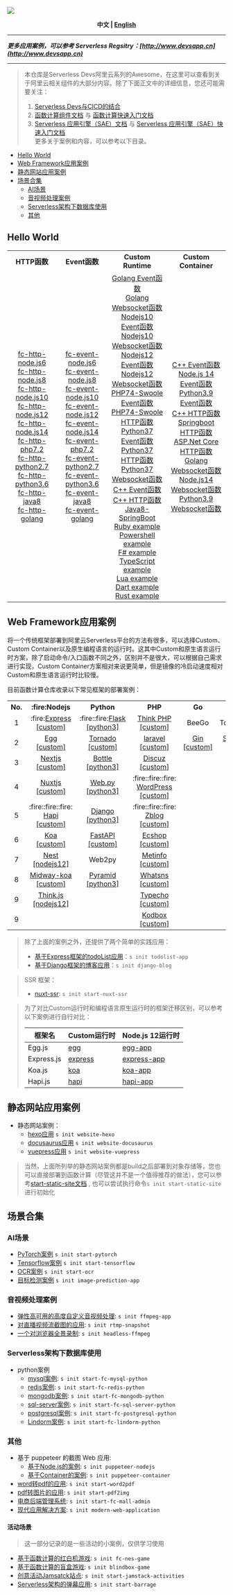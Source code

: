 ![](https://serverless-article-picture.oss-cn-hangzhou.aliyuncs.com/1638187918372_20211129121158776024.png)

<p align="center"><b> 中文 | <a href="./README_en.md"> English </a>  </b></p>


-----

***更多应用案例，可以参考 Serverless Regsitry：[http://www.devsapp.cn](http://www.devsapp.cn)***

-----


> 本仓库是Serverless Devs阿里云系列的Awesome，在这里可以查看到关于阿里云相关组件的大部分内容。除了下面正文中的详细信息，您还可能需要关注：
> 1. [Serverless Devs与CICD的结合](https://github.com/Serverless-Devs/Serverless-Devs/blob/master/docs/zh/cicd.md)
> 2. [函数计算组件文档](https://github.com/devsapp/fc) 与 [函数计算快速入门文档](https://github.com/devsapp/start-fc)
> 3. [Serverless 应用引擎（SAE）文档](https://github.com/devsapp/sae) 与 [Serverless 应用引擎（SAE）快速入门文档](https://github.com/devsapp/start-sae)    
> 更多关于案例和内容，可以参考以下目录。

- [Hello World](#Hello-World)
- [Web Framework应用案例](#Web-Framework应用案例)
- [静态网站应用案例](#静态网站应用案例)
- [场景合集](#场景合集)
    - [AI场景](#AI场景)
    - [音视频处理案例](#音视频处理案例)
    - [Serverless架构下数据库使用](#Serverless架构下数据库使用)
    - [其他](#其他)

## Hello World

<table>
<tr>
<th>HTTP函数</th>
<th>Event函数</th>
<th>Custom Runtime</th>
<th>Custom Container</th>
</tr>
<tr>
<td align="center">
<a href="https://github.com/devsapp/start-fc/tree/master/http-function/fc-http-node.js6/src">fc-http-node.js6</a><br>
<a href="https://github.com/devsapp/start-fc/tree/master/http-function/fc-http-node.js8/src">fc-http-node.js8</a><br>
<a href="https://github.com/devsapp/start-fc/tree/master/http-function/fc-http-node.js10/src">fc-http-node.js10</a><br>
<a href="https://github.com/devsapp/start-fc/tree/master/http-function/fc-http-node.js12/src">fc-http-node.js12</a><br>
<a href="https://github.com/devsapp/start-fc/tree/master/http-function/fc-http-node.js14/src">fc-http-node.js14</a><br>
<a href="https://github.com/devsapp/start-fc/tree/master/http-function/fc-http-php7.2/src">fc-http-php7.2</a><br>
<a href="https://github.com/devsapp/start-fc/tree/master/http-function/fc-http-python2.7/src">fc-http-python2.7</a><br>
<a href="https://github.com/devsapp/start-fc/tree/master/http-function/fc-http-python3.6/src">fc-http-python3.6</a><br>
<a href="https://github.com/devsapp/start-fc/tree/master/http-function/fc-http-java8/src">fc-http-java8</a><br>
        <a href="https://github.com/devsapp/start-fc/blob/master/event-function/fc-http-golang1.x/src">fc-http-golang</a>
</td>
<td align="center">
<a href="https://github.com/devsapp/start-fc/tree/master/event-function/fc-event-node.js6/src">fc-event-node.js6</a><br>
<a href="https://github.com/devsapp/start-fc/tree/master/event-function/fc-event-node.js8/src">fc-event-node.js8</a><br>
<a href="https://github.com/devsapp/start-fc/tree/master/event-function/fc-event-node.js10/src">fc-event-node.js10</a><br>
<a href="https://github.com/devsapp/start-fc/tree/master/event-function/fc-event-node.js12/src">fc-event-node.js12</a><br>
<a href="https://github.com/devsapp/start-fc/tree/master/event-function/fc-event-node.js14/src">fc-event-node.js14</a><br>
<a href="https://github.com/devsapp/start-fc/tree/master/event-function/fc-event-php7.2/src">fc-event-php7.2</a><br>
<a href="https://github.com/devsapp/start-fc/tree/master/event-function/fc-event-python2.7/src">fc-event-python2.7</a><br>
<a href="https://github.com/devsapp/start-fc/tree/master/event-function/fc-event-python3.6/src">fc-event-python3.6</a><br>
<a href="https://github.com/devsapp/start-fc/tree/master/event-function/fc-event-java8/src">fc-event-java8</a><br>
        <a href="https://github.com/devsapp/start-fc/blob/master/event-function/fc-event-golang1.x/src">fc-event-golang</a>
</td>
<td align="center">
<a href="https://github.com/devsapp/start-fc/tree/master/custom-function/golang/fc-custom-golang-event/src">Golang Event函数</a><br>
<a href="https://github.com/devsapp/start-fc/blob/master/custom-function/golang/fc-custom-golang-websocket/src">Golang Websocket函数</a><br>
<a href="https://github.com/devsapp/start-fc/tree/master/custom-function/nodejs10/fc-custom-nodejs10-event/src">Nodejs10 Event函数</a><br>
<a href="https://github.com/devsapp/start-fc/tree/master/custom-function/nodejs10/fc-custom-nodejs10-websocket/src">Nodejs10 Websocket函数</a><br>
<a href="https://github.com/devsapp/start-fc/tree/master/custom-function/nodejs12/fc-custom-nodejs12-event/src">Nodejs12 Event函数</a><br>
<a href="https://github.com/devsapp/start-fc/tree/master/custom-function/nodejs12/fc-custom-nodejs12-websocket/src">Nodejs12 Websocket函数</a><br>
<a href="https://github.com/devsapp/start-fc/tree/master/custom-function/php74/fc-custom-php74-event/src">PHP74-Swoole Event函数</a><br>
<a href="https://github.com/devsapp/start-fc/tree/master/custom-function/php74/fc-custom-php74-http/src">PHP74-Swoole HTTP函数</a><br>
<a href="https://github.com/devsapp/start-fc/tree/master/custom-function/python37/fc-custom-python37-event/src">Python37 Event函数</a><br>
<a href="https://github.com/devsapp/start-fc/tree/master/custom-function/python37/fc-custom-python37-http/src">Python37 HTTP函数</a><br>
<a href="https://github.com/devsapp/start-fc/tree/master/custom-function/python37/fc-custom-python37-websocket/src">Python37 Websocket函数</a><br>
<a href="https://github.com/devsapp/start-fc/tree/master/custom-function/cpp/fc-custom-cpp-event/src">C++ Event函数</a><br>
<a href="https://github.com/devsapp/start-fc/tree/master/custom-function/cpp/fc-custom-cpp-http/src">C++ HTTP函数</a><br>
<a href="https://github.com/devsapp/start-fc/tree/master/custom-function/java8/fc-custom-java8-http/src">Java8-SpringBoot</a><br>
<a href="https://github.com/devsapp/start-fc/tree/master/custom-function/ruby/fc-custom-ruby-event/src">Ruby example</a><br>
<a href="https://github.com/devsapp/start-fc/tree/master/custom-function/powershell/fc-custom-powershell-event/src">Powershell example</a><br>
<a href="https://github.com/devsapp/start-fc/tree/master/custom-function/f#/fc-custom-fsharp-http/src">F# example</a><br>
<a href="https://github.com/devsapp/start-fc/tree/master/custom-function/typescript/fc-custom-typescript-event/src">TypeScript example</a><br>
<a href="https://github.com/devsapp/start-fc/tree/master/custom-function/lua/fc-custom-lua-event/src">Lua example</a><br>
<a href="https://github.com/devsapp/start-fc/tree/master/custom-function/dart/fc-custom-dart-event/src">Dart example</a><br>
<a href="https://github.com/devsapp/start-fc/tree/master/custom-function/rust/fc-custom-rust-event/src">Rust example</a>
</td>
<td align="center">
<a href="https://github.com/devsapp/start-fc/tree/master/custom-container-function/fc-custom-container-event-cpp/src">C++ Event函数</a><br>
<a href="https://github.com/devsapp/start-fc/tree/master/custom-container-function/fc-custom-container-event-nodejs14/src">Node.js 14 Event函数</a><br>
<a href="https://github.com/devsapp/start-fc/tree/master/custom-container-function/fc-custom-container-event-python3.9/src">Python3.9 Event函数</a><br>
<a href="https://github.com/devsapp/start-fc/tree/master/custom-container-function/fc-custom-container-http-cpp/src">C++ HTTP函数</a><br>
<a href="https://github.com/devsapp/start-fc/tree/master/custom-container-function/fc-custom-container-http-springboot/src">Springboot HTTP函数</a><br>
<a href="https://github.com/devsapp/start-fc/tree/master/custom-container-function/fc-custom-container-http-aspdotnetcore/src">ASP.Net Core HTTP函数</a><br>
<a href="https://github.com/devsapp/start-fc/blob/master/custom-container-function/fc-custom-container-websocket-golang/src">Golang Websocket函数</a><br>
<a href="https://github.com/devsapp/start-fc/blob/master/custom-container-function/fc-custom-container-websocket-nodejs14/src">Node.js14 Websocket函数</a><br>
<a href="https://github.com/devsapp/start-fc/blob/master/custom-container-function/fc-custom-container-websocket-python3.9/src">Python3.9 Websocket函数</a>
</td>
</tr>
</table>


## Web Framework应用案例

将一个传统框架部署到阿里云Serverless平台的方法有很多，可以选择Custom、Custom Container以及原生编程语言的运行时。这其中Custom和原生语言运行时方案，除了启动命令/入口函数不同之外，区别并不是很大，可以根据自己需求进行实现，Custom Container方案相对来说更简单，但是镜像的冷启动速度相对Custom和原生语言运行时比较慢。

目前函数计算仓库收录以下常见框架的部署案例：

<table>
<tr>
<th>No.</th>
<th>:fire:Nodejs</th>
<th>Python</th>
<th>PHP</th>
<th>Go</th>
<th>Java</th>
<th>Others</th>
</tr>
<tr>
<td align="center">1</td>
<td align="center">:fire:<a href="https://github.com/devsapp/start-web-framework/tree/master/web-framework/nodejs/custom-runtime/express/src">Express [custom]</a></td>
<td align="center">:fire::fire:<a href="https://github.com/devsapp/start-web-framework/tree/master/web-framework/python/flask/src">Flask [python3]</a></td>
<td align="center"><a href="https://github.com/devsapp/start-web-framework/tree/master/web-framework/php/thinkphp/src">Think PHP [custom]</a></td>
<td align="center">BeeGo</td>
<td align="center">Tomcat/Jetty</td>
<td align="center">Gatsby</td>
</tr>
<tr>
<td align="center">2</td>
<td align="center"><a href="https://github.com/devsapp/start-web-framework/tree/master/web-framework/nodejs/custom-runtime/egg/src">Egg [custom]</a></td>
<td align="center"><a href="https://github.com/devsapp/start-web-framework/tree/master/web-framework/python/tornado/src">Tornado [custom]</a></td>
<td align="center"><a href="https://github.com/devsapp/start-web-framework/tree/master/web-framework/php/laravel/src">laravel [custom]</a></td>
<td align="center"><a href="https://github.com/liufangchen/start-gin">Gin [custom]</a></td>
    <td align="center"><a href="https://github.com/devsapp/start-web-framework/tree/master/web-framework/java/springboot">SpringBoot [custom]</a></td>
<td align="center"><a href="https://github.com/liufangchen/start-hugo">Hugo [custom]</a></td>
</tr>
<tr>
<td align="center">3</td>
<td align="center"><a href="https://github.com/devsapp/start-web-framework/tree/master/web-framework/nodejs/custom-runtime/next/src">Nextjs [custom]</a></td>
<td align="center"><a href="https://github.com/devsapp/start-web-framework/tree/master/web-framework/python/bottle/src">Bottle [python3]</a></td>
    <td align="center"><a href="https://github.com/devsapp/start-web-framework/tree/master/web-framework/php/discuz/src">Discuz [custom]</a></td><td></td><td align="center">Quarkus</td>
<td align="center"></td>
</tr>
<tr>
<td align="center">4</td>
<td align="center"><a href="https://github.com/devsapp/start-web-framework/tree/master/web-framework/nodejs/custom-runtime/nuxt-ssr/src">Nuxtjs [custom]</a></td>
<td align="center"><a href="https://github.com/devsapp/start-web-framework/tree/master/web-framework/python/webpy/src">Web.py [python3]</a></td>
<td align="center"> :fire::fire::fire: <a href="https://github.com/devsapp/start-web-framework/tree/master/web-framework/php/wordpress/src" >WordPress [custom]</a></td><td></td><td></td>
<td align="center"></td>
</tr>
<tr>
<td align="center">5</td>
<td align="center"> :fire::fire::fire: <a href="https://github.com/devsapp/start-web-framework/tree/master/web-framework/nodejs/hapi/src" >Hapi [custom]</a></td>
<td align="center"><a href="https://github.com/devsapp/start-web-framework/tree/master/web-framework/python/django/src" >Django [python3]</a></td>
<td align="center"> :fire::fire::fire: <a href="https://github.com/devsapp/start-web-framework/tree/master/web-framework/php/zblog/src" >Zblog [custom]</a></td><td></td><td></td>
<td align="center"></td>
</tr>
<tr>
<td align="center">6</td>
<td align="center"><a href="https://github.com/devsapp/start-web-framework/tree/master/web-framework/nodejs/custom-runtime/koa/src">Koa [custom]</a></td>
    <td align="center"><a href="https://github.com/devsapp/start-web-framework/tree/master/web-framework/python/fastapi/src" >FastAPI [custom]</a></td>
<td align="center"><a href="https://github.com/devsapp/start-web-framework/tree/master/web-framework/php/ecshop/src" >Ecshop [custom]</a></td><td></td><td></td><td></td>
</tr>
<tr>
<td align="center">7</td>
<td align="center"><a href="https://github.com/devsapp/start-web-framework/tree/master/web-framework/nodejs/nodejs-runtime/nest/src">Nest [nodejs12]</a></td>
<td align="center">Web2py</td>
<td align="center"><a href="https://github.com/devsapp/start-web-framework/tree/master/web-framework/php/metinfo/src" >Metinfo [custom]</a></td>
    <td></td><td></td><td></td>
</tr>
<tr>
<td align="center">8</td>
<td align="center"><a href="https://github.com/devsapp/start-web-framework/tree/master/web-framework/nodejs/custom-runtime/midway-koa/src">Midway-koa [custom]</a></td>
<td align="center"><a href="https://github.com/devsapp/start-web-framework/tree/master/web-framework/python/pyramid/src" >Pyramid [python3]</a></td>
<td align="center"><a href="https://github.com/devsapp/start-web-framework/tree/master/web-framework/php/whatsns/src" >Whatsns [custom]</a></td><td></td><td></td><td></td>
</tr>
<tr>
<td align="center">9</td>
<td align="center"><a href="https://github.com/devsapp/start-web-framework/tree/master/web-framework/nodejs/nodejs-runtime/thinkjs/src">Think.js [nodejs12]</a></td>
<td align="center"></td>
<td align="center"><a href="https://github.com/devsapp/start-web-framework/tree/master/web-framework/php/typecho/src" >Typecho [custom]</a></td><td></td><td></td><td></td>
</tr>
    <tr>
<td align="center">9</td>
<td align="center"></td>
<td align="center"></td>
<td align="center"><a href="https://github.com/devsapp/start-fc-kodbox" >Kodbox [custom]</a></td><td></td><td></td><td></td>
</tr>
</table>

> 除了上面的案例之外，还提供了两个简单的实践应用：
> - [基于Express框架的todoList应用](https://github.com/devsapp/start-web-framework/blob/master/example/todolist-app/src)：`s init todolist-app`
> - [基于Django框架的博客应用](https://github.com/devsapp/start-web-framework/blob/master/example/django-blog/src)：`s init django-blog`    

> SSR 框架：
> - [nuxt-ssr](https://github.com/devsapp/start-web-framework/tree/master/web-framework/nodejs/custom-runtime/nuxt-ssr/src): `s init start-nuxt-ssr`

> 为了对比Custom运行时和编程语言原生运行时的框架迁移区别，可以参考以下案例进行自行对比：
>
> | 框架名 | Custom运行时 | Node.js 12运行时 |
> | ----- | ----------- | ----------------|
> | Egg.js | [egg](https://github.com/devsapp/start-web-framework/tree/master/web-framework/nodejs/custom-runtime/egg/src) | [egg-app](https://github.com/devsapp/start-web-framework/tree/master/web-framework/nodejs/nodejs-runtime/egg/src) |
> | Express.js | [express](https://github.com/devsapp/start-web-framework/tree/master/web-framework/nodejs/custom-runtime/express/src) | [express-app](https://github.com/devsapp/start-web-framework/tree/master/web-framework/nodejs/nodejs-runtime/express/src) |
> | Koa.js | [koa](https://github.com/devsapp/start-web-framework/tree/master/web-framework/nodejs/custom-runtime/koa/src) | [koa-app](https://github.com/devsapp/start-web-framework/tree/master/web-framework/nodejs/nodejs-runtime/koa/src) |
> | Hapi.js | [hapi](https://github.com/devsapp/start-web-framework/tree/master/web-framework/nodejs/custom-runtime/hapi/src) | [hapi-app](https://github.com/devsapp/start-web-framework/tree/master/web-framework/nodejs/nodejs-runtime/hapi/src) |

## 静态网站应用案例

- 静态网站案例：
    - [hexo应用](https://github.com/devsapp/start-website/tree/master/hexo/src) `s init website-hexo`
    - [docusaurus应用](https://github.com/devsapp/start-website/tree/master/docusaurus/src) `s init website-docusaurus`
    - [vuepress应用](https://github.com/devsapp/start-website/tree/master/vuepress/src) `s init website-vuepress`

> 当然，上面所列举的静态网站案例都是build之后部署到对象存储等，您也可以直接部署到函数计算（尽管这并不是一个值得推荐的做法），您可以参考[start-static-site文档](https://github.com/devsapp/start-static-site) , 也可以尝试执行命令`s init start-static-site`进行初始化

## 场景合集

### AI场景

- [PyTorch案例](https://github.com/devsapp/start-ai/tree/master/start-pytorch/src) `s init start-pytorch`
- [Tensorflow案例](https://github.com/devsapp/start-ai/tree/master/start-tensorflow/src) `s init start-tensorflow`
- [OCR案例](https://github.com/devsapp/start-ai/tree/master/start-ocr/src) `s init start-ocr`
- [目标检测案例](https://github.com/devsapp/start-ai/tree/master/image-prediction-app/src) `s init image-prediction-app`

### 音视频处理案例

- [弹性高可用的高度自定义音视频处理](https://github.com/devsapp/start-ffmpeg/tree/master/ffmpeg-app/src): `s init ffmpeg-app`
- [对直播视频流截图的应用](https://github.com/devsapp/start-ffmpeg/tree/master/rtmp-snapshot/src): `s init rtmp-snapshot`
- [一个对浏览器全景录制](https://github.com/devsapp/start-ffmpeg/tree/master/headless-ffmpeg/src): `s init headless-ffmpeg`

### Serverless架构下数据库使用

- python案例
    - [mysql案例](https://github.com/devsapp/start-fc-db/tree/main/python/mysql/src): `s init start-fc-mysql-python`
    - [redis案例](https://github.com/devsapp/start-fc-db/tree/main/python/redis/src): `s init start-fc-redis-python`
    - [mongodb案例](https://github.com/devsapp/start-fc-db/tree/main/python/mongodb/src): `s init start-fc-mongodb-python`
    - [sql-server案例](https://github.com/devsapp/start-fc-db/tree/main/python/sql_server/src): `s init start-fc-sql-server-python`
    - [postgresql案例](https://github.com/devsapp/start-fc-db/tree/main/python/postgresql/src): `s init start-fc-postgresql-python`
    - [Lindorm案例](https://github.com/devsapp/start-fc-db/tree/main/python/lindorm/src): `s init start-fc-lindorm-python`

### 其他
- 基于 puppeteer 的截图 Web 应用: 
    - [基于Node.js的案例](https://github.com/devsapp/start-puppeteer/tree/master/puppeteer-nodejs/src): `s init puppeteer-nodejs`
    - [基于Container的案例](https://github.com/devsapp/start-puppeteer/tree/master/puppeteer-container/src): `s init puppeteer-container`
- [word转pdf的应用](https://github.com/devsapp/start-word2pdf): `s init start-word2pdf`
- [pdf转图片的应用](https://github.com/devsapp/start-pdf2img): `s init start-pdf2img`
- [电商后端管理系统](https://github.com/devsapp/start-fc-mall-admin): `s init start-fc-mall-admin`
- [现代应用解决方案](https://github.com/devsapp/modern-web-application): `s init modern-web-application`

#### 活动场景

> 这一部分记录的是一些活动的小案例，仅供学习使用

- [基于函数计算的红白机游戏](https://github.com/devsapp/fc-nes-game): `s init fc-nes-game`
- [基于函数计算的盲盒游戏](https://github.com/devsapp/blindbox-game): `s init blindbox-game`
- [创意活动Jamsatck站点](https://github.com/devsapp/start-jamstack-activities): `s init start-jamstack-activities`
- [Serverless架构的弹幕应用](https://github.com/devsapp/start-barrage): `s init start-barrage`
